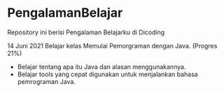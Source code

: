 # PengalamanBelajar
Repository ini berisi Pengalaman Belajarku di Dicoding

14 Juni 2021
Belajar kelas Memulai Pemorgraman dengan Java. (Progres 21%)
* Belajar tentang apa itu Java dan alasan menggunakannya.
* Belajar tools yang cepat digunakan untuk menjalankan bahasa pemrograman Java.
